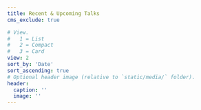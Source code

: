 ```yaml
---
title: Recent & Upcoming Talks
cms_exclude: true

# View.
#   1 = List
#   2 = Compact
#   3 = Card
view: 2
sort_by: 'Date'
sort_ascending: true
# Optional header image (relative to `static/media/` folder).
header:
  caption: ''
  image: ''
---
```

